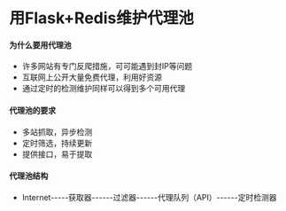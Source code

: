 # 用Flask+Redis维护代理池

#### 为什么要用代理池
* 许多网站有专门反爬措施，可可能遇到封IP等问题
* 互联网上公开大量免费代理，利用好资源
* 通过定时的检测维护同样可以得到多个可用代理

#### 代理池的要求
* 多站抓取，异步检测
* 定时筛选，持续更新
* 提供接口，易于提取
#### 代理池结构
* Internet-----获取器------过滤器------代理队列（API）------定时检测器
